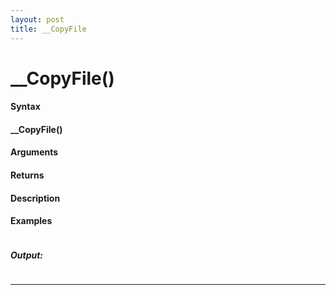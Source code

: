 ```yaml
---
layout: post
title: __CopyFile
---
```


# __CopyFile()


#### Syntax

#### __CopyFile()

#### Arguments

#### Returns

#### Description

#### Examples

```

```

##### Output:

```

```

---